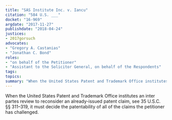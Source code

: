 ```yaml
---
title: "SAS Institute Inc. v. Iancu"
citation: "584 U.S. ___"
docket: "16-969"
argdate: "2017-11-27"
publishdate: "2018-04-24"
justices:
- 2017gorsuch
advocates:
- "Gregory A. Castanias"
- "Jonathan C. Bond"
roles:
- "on behalf of the Petitioner"
- "Assistant to the Solicitor General, on behalf of the Respondents"
tags:
topics:
summary: "When the United States Patent and Trademark Office institutes an inter partes review to reconsider an already-issued patent claim, see 35 U.S.C. §§ 311–319, it must decide the patentability of all of the claims the petitioner has challenged."
---
```

When the United States Patent and Trademark Office institutes an inter partes review to reconsider an already-issued patent claim, see 35 U.S.C. §§ 311–319, it must decide the patentability of all of the claims the petitioner has challenged.

